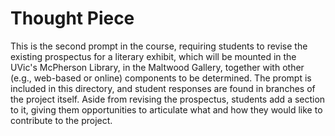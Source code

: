 Thought Piece 
================

This is the second prompt in the course, requiring students to revise the existing prospectus for a literary exhibit, which will be mounted in the UVic's McPherson Library, in the Maltwood Gallery, together with other (e.g., web-based or online) components to be determined. The prompt is included in this directory, and student responses are found in branches of the project itself. Aside from revising the prospectus, students add a section to it, giving them opportunities to articulate what and how they would like to contribute to the project.  